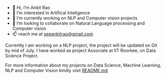 - 👋 Hi, I’m Ankit Rao
- 👀 I’m interested in Artifical Inteligence
- 🌱 I’m currently working on NLP and Computer vision projects
- 💞️ I’m looking to collaborate on Natural Language processing and Computer vision
- 📫 reach me at seeankitrao@gmail.com

Currently I am working on a NLP project, the project will be updated on Git by mid of July. 
I have worked as project Associate at IIT Roorkee, on Data Science Project.


For more information about my projects on Data Science, Machine Learning, NLP and Computer Vision kindly visit [README.md](/Data_science-Machinelearning-Deeplearning/README.md)
<!---
Ankit-Rao-lab/Ankit-Rao-lab is a ✨ special ✨ repository because its `README.md` (this file) appears on your GitHub profile.
You can click the Preview link to take a look at your changes.
--->
